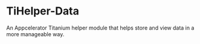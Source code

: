 TiHelper-Data
=============

An Appcelerator Titanium helper module that helps store and view data in a more manageable way.
